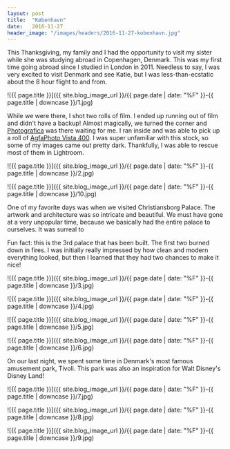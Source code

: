 ```yaml
---
layout: post
title:  "København"
date:   2016-11-27
header_image: "/images/headers/2016-11-27-kobenhavn.jpg"
---
```


This Thanksgiving, my family and I had the opportunity to visit my sister while
she was studying abroad in Copenhagen, Denmark. This was my first time going
abroad since I studied in London in 2011. Needless to say, I was very excited to
visit Denmark and see Katie, but I was less-than-ecstatic about the 8 hour
flight to and from.

![{{ page.title }}]({{ site.blog_image_url }}/{{ page.date | date: "%F" }}-{{ page.title | downcase }}/1.jpg)

While we were there, I shot two rolls of film. I ended up running out of film
and didn't have a backup! Almost magically, we turned the corner
and [Photografica](http://www.photografica.com/) was there waiting for me. I ran
inside and was able to pick up a roll of
[AgfaPhoto Vista 400](http://www.agfaphoto.org/appc/content_manager/page.php?ID=193740&dbc=c354311afdec5ba2db31a90894620a96).
I was super unfamiliar with this stock, so some of my images came out pretty
dark. Thankfully, I was able to rescue most of them in Lightroom.

![{{ page.title }}]({{ site.blog_image_url }}/{{ page.date | date: "%F" }}-{{ page.title | downcase }}/2.jpg)

![{{ page.title }}]({{ site.blog_image_url }}/{{ page.date | date: "%F" }}-{{ page.title | downcase }}/10.jpg)

One of my favorite days was when we visited Christiansborg Palace. The artwork
and architecture was so intricate and beautiful. We must have gone at a very
unpopular time, because we basically had the entire palace to ourselves. It was
surreal to

Fun fact: this is the 3rd palace that has been built. The first two burned down
in fires. I was initially really impressed by how clean and modern everything
looked, but then I learned that they had two chances to make it nice!

![{{ page.title }}]({{ site.blog_image_url }}/{{ page.date | date: "%F" }}-{{ page.title | downcase }}/3.jpg)

![{{ page.title }}]({{ site.blog_image_url }}/{{ page.date | date: "%F" }}-{{ page.title | downcase }}/4.jpg)

![{{ page.title }}]({{ site.blog_image_url }}/{{ page.date | date: "%F" }}-{{ page.title | downcase }}/5.jpg)

![{{ page.title }}]({{ site.blog_image_url }}/{{ page.date | date: "%F" }}-{{ page.title | downcase }}/6.jpg)

On our last night, we spent some time in Denmark's most famous amusement park,
Tivoli. This park was also an inspiration for Walt Disney's Disney Land!

![{{ page.title }}]({{ site.blog_image_url }}/{{ page.date | date: "%F" }}-{{ page.title | downcase }}/7.jpg)

![{{ page.title }}]({{ site.blog_image_url }}/{{ page.date | date: "%F" }}-{{ page.title | downcase }}/8.jpg)

![{{ page.title }}]({{ site.blog_image_url }}/{{ page.date | date: "%F" }}-{{ page.title | downcase }}/9.jpg)
